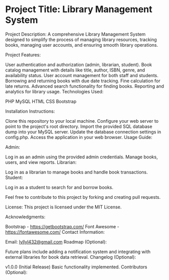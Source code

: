 # Project Title: Library Management System

Project Description:
A comprehensive Library Management System designed to simplify the process of managing library resources, tracking books, managing user accounts, and ensuring smooth library operations.

Project Features:

User authentication and authorization (admin, librarian, student).
Book catalog management with details like title, author, ISBN, genre, and availability status.
User account management for both staff and students.
Borrowing and returning books with due date tracking.
Fine calculation for late returns.
Advanced search functionality for finding books.
Reporting and analytics for library usage.
Technologies Used:

PHP
MySQL
HTML
CSS
Bootstrap

Installation Instructions:

Clone this repository to your local machine.
Configure your web server to point to the project's root directory.
Import the provided SQL database dump into your MySQL server.
Update the database connection settings in config.php.
Access the application in your web browser.
Usage Guide:

Admin:

Log in as an admin using the provided admin credentials.
Manage books, users, and view reports.
Librarian:

Log in as a librarian to manage books and handle book transactions.
Student:

Log in as a student to search for and borrow books.


Feel free to contribute to this project by forking and creating pull requests.

License:
This project is licensed under the MIT License.

Acknowledgments:

Bootstrap - https://getbootstrap.com/
Font Awesome - https://fontawesome.com/
Contact Information:

Email: lyllyl432@gmail.com
Roadmap (Optional):

Future plans include adding a notification system and integrating with external libraries for book data retrieval.
Changelog (Optional):

v1.0.0 (Initial Release)
Basic functionality implemented.
Contributors (Optional):

